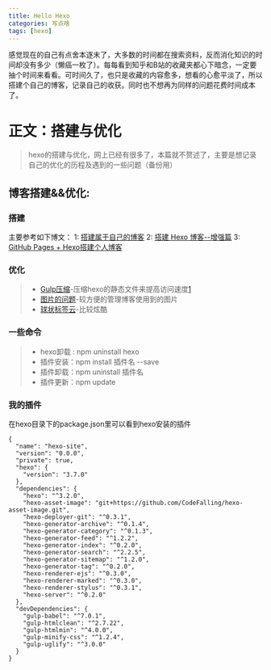 ```yaml
---
title: Hello Hexo
categories: 写点啥
tags: [hexo]
---
```

感觉现在的自己有点舍本逐末了，大多数的时间都在搜索资料，反而消化知识的时间却没有多少（懒癌一枚了）。每每看到知乎和B站的收藏夹都心下暗念，一定要抽个时间来看看。可时间久了，也只是收藏的内容愈多，想看的心愈平淡了，所以搭建个自己的博客，记录自己的收获。同时也不想再为同样的问题花费时间成本了。
<!--more-->

# 正文：搭建与优化

>hexo的搭建与优化，网上已经有很多了，本篇就不赘述了，主要是想记录自己的优化的历程及遇到的一些问题（备份用）

## 博客搭建&&优化:
### 搭建
主要参考如下博文：
1: [搭建属于自己的博客](https://www.jianshu.com/p/465830080ea9)
2: [搭建 Hexo 博客--增强篇](https://www.jianshu.com/p/2640561e96f8)
3: [GitHub Pages + Hexo搭建个人博客](https://freeshow.github.io/Comprehensive/BuildBlog/GitHub%20Pages%20+%20Hexo%E6%90%AD%E5%BB%BA%E4%B8%AA%E4%BA%BA%E5%8D%9A%E5%AE%A2/)


### 优化
> * [Gulp压缩](http://luckykun.com/work/2016-07-10/hexo-faster.html?utm_source=tuicool&utm_medium=referral)-压缩hexo的静态文件来提高访问速度[1]
> * [图片的问题](https://leaferx.online/2017/06/16/use-gulp-to-minimize/)-较方便的管理博客使用到的图片
> * [球状标签云](http://www.netcan666.com/2015/12/15/Hexo%E4%B8%AA%E6%80%A7%E5%8C%96%E7%90%83%E5%BD%A2%E6%A0%87%E7%AD%BE%E4%BA%91/)-比较炫酷

### 一些命令
> * hexo卸载 : npm uninstall hexo
> * 插件安装：npm install 插件名 --save
> * 插件卸载：npm uninstall 插件名
> * 插件更新：npm update

### 我的插件
在hexo目录下的package.json里可以看到hexo安装的插件
```
{
  "name": "hexo-site",
  "version": "0.0.0",
  "private": true,
  "hexo": {
    "version": "3.7.0"
  },
  "dependencies": {
    "hexo": "^3.2.0",
    "hexo-asset-image": "git+https://github.com/CodeFalling/hexo-asset-image.git",
    "hexo-deployer-git": "^0.3.1",
    "hexo-generator-archive": "^0.1.4",
    "hexo-generator-category": "^0.1.3",
    "hexo-generator-feed": "^1.2.2",
    "hexo-generator-index": "^0.2.0",
    "hexo-generator-search": "^2.2.5",
    "hexo-generator-sitemap": "^1.2.0",
    "hexo-generator-tag": "^0.2.0",
    "hexo-renderer-ejs": "^0.3.0",
    "hexo-renderer-marked": "^0.3.0",
    "hexo-renderer-stylus": "^0.3.1",
    "hexo-server": "^0.2.0"
  },
  "devDependencies": {
    "gulp-babel": "^7.0.1",
    "gulp-htmlclean": "^2.7.22",
    "gulp-htmlmin": "^4.0.0",
    "gulp-minify-css": "^1.2.4",
    "gulp-uglify": "^3.0.0"
  }
}
```
[1]: http://ngudream.com/2017/01/24/n-hexo-blog/